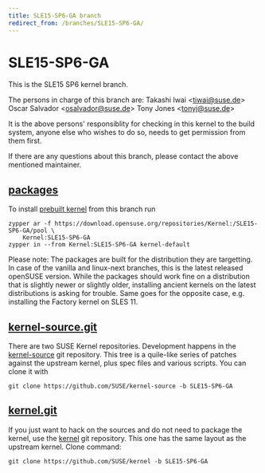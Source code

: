 ```yaml
---
title: SLE15-SP6-GA branch
redirect_from: /branches/SLE15-SP6-GA/
---
```

# SLE15-SP6-GA
This is the SLE15 SP6 kernel branch.

The persons in charge of this branch are:
Takashi Iwai <[tiwai@suse.de](mailto:tiwai@suse.de?subject=SLE15-SP6-GA%20branch)>
Oscar Salvador <[osalvador@suse.de](mailto:osalvador@suse.de?subject=SLE15-SP6-GA%20branch)>
Tony Jones <[tonyj@suse.de](mailto:tonyj@suse.de?subject=SLE15-SP6-GA%20branch)>

It is the above persons' responsiblity for checking in this kernel to
the build system, anyone else who wishes to do so, needs to get
permission from them first.

If there are any questions about this branch, please contact the above
mentioned maintainer.


## [packages](https://download.opensuse.org/repositories/Kernel:/SLE15-SP6-GA)
To install
[prebuilt kernel](https://download.opensuse.org/repositories/Kernel:/SLE15-SP6-GA)
from this branch run

```
zypper ar -f https://download.opensuse.org/repositories/Kernel:/SLE15-SP6-GA/pool \
    Kernel:SLE15-SP6-GA
zypper in --from Kernel:SLE15-SP6-GA kernel-default
```

Please note: The packages are built for the distribution they are
targetting. In case of the vanilla and linux-next branches, this is the
latest released openSUSE version. While the packages should work
fine on a distribution that is slightly newer or slightly older,
installing ancient kernels on the latest distributions is asking for
trouble. Same goes for the opposite case, e.g. installing the Factory
kernel on SLES 11.

## [kernel-source.git](https://github.com/SUSE/kernel-source/tree/SLE15-SP6-GA)
There are two SUSE Kernel repositories. Development happens in the
[kernel-source](https://github.com/SUSE/kernel-source/tree/SLE15-SP6-GA)
git repository. This tree is a quile-like series of patches against the
upstream kernel, plus spec files and various scripts. You can clone it
with

```
git clone https://github.com/SUSE/kernel-source -b SLE15-SP6-GA
```

## [kernel.git](https://github.com/SUSE/kernel/tree/SLE15-SP6-GA)
If you just want to hack on the sources and do not need to package the
kernel, use the [kernel](https://github.com/SUSE/kernel/tree/SLE15-SP6-GA)
git repository. This one has the same layout as the upstream kernel. Clone
command:

```
git clone https://github.com/SUSE/kernel -b SLE15-SP6-GA
```


